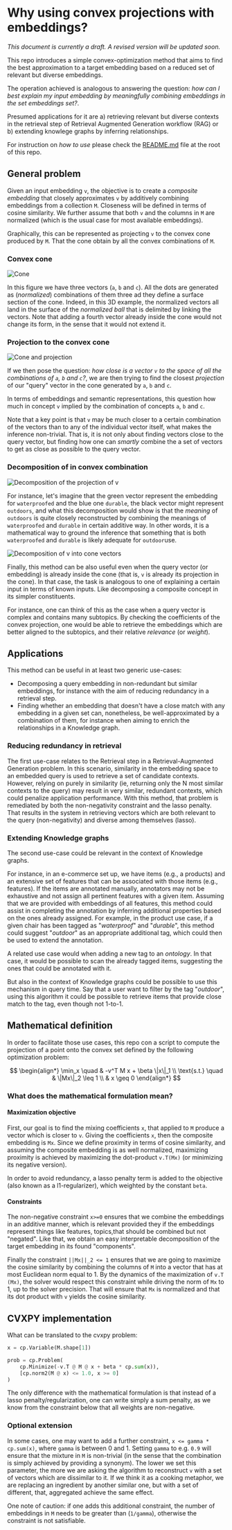# Why using convex projections with embeddings?

_This document is currently a draft. A revised version will be updated soon._ 

This repo introduces a simple convex-optimization method that aims to find the best approximation to a target embedding based on a reduced set of relevant but diverse embeddings.

The operation achieved is analogous to answering the question: _how can I best explain my input embedding by _meaningfully_ combining embeddings in the set embeddings set?_.

Presumed applications for it are a) retrieving relevant but diverse contexts in the retrieval step of Retrieval Augmented Generation workflow (RAG) or b) extending knowlege graphs by inferring relationships.

For instruction on _how to use_ please check the [README.md](../README.md) file at the root of this repo.


## General problem

Given an input embedding `v`, the objective is to create a _composite embedding_ that closely approximates `v` by additively combining embeddings from a collection `M`. Closeness will be defined in terms of cosine similarity. We further assume that both `v` and the columns in `M` are normalized (which is the usual case for most available embeddings).

Graphically, this can be represented as projecting `v` to the convex cone produced by `M`. That the cone obtain by all the convex combinations of `M`.

### Convex cone
![Cone](./plot/cone.png)

In this figure we have three vectors (`a`, `b` and `c`). All the dots are generated as (_normalized_) combinations of them three ad they define a surface section of the cone. Indeed, in this 3D example, the normalized vectors all land in the surface of the _normalized ball_ that is delimited by linking the vectors. Note that adding a fourth vector already inside the cone would not change its form, in the sense that it would not extend it.

### Projection to the convex cone 
![Cone and projection](./plot/cone_0.png)

If we then pose the question: _how close is a vector `v` to the space of all the combinations of `a`, `b` and `c`?_, we are then trying to find the closest _projection_ of our "query" vector in the cone generated by `a`, `b` and `c`. 

In terms of embeddings and semantic representations, this question how much in concept `v` implied by the combination of concepts  `a`, `b` and `c`.

Note that a key point is that `v` may be much closer to a certain combination of the vectors than to any of the individual vector itself, what makes the inference non-trivial. That is, it is not only about finding vectors close to the query vector, but finding how one can _smartly_ combine the a set of vectors to get as close as possible to the query vector.

### Decomposition of in convex combination

![Decomposition of the projection of v](./plot/cone_1.png)

For instance, let's imagine that the green vector represent the embedding for `waterproofed` and the blue one `durable`, the black vector might represent `outdoors`, and what this decomposition would show is that the _meaning_ of `outdoors` is quite closely reconstructed by combining the meanings of `waterproofed` and `durable` in certain additive way. In other words, it is a mathematical way to ground the inference that something that is both `waterproofed` and `durable` is likely adequate for `outdoor`use.

![Decomposition of v into cone vectors](./plot/cone_2.png)

Finally, this method can be also useful even when the query vector (or embedding) is already inside the cone (that is, `v` is already its projection in the cone). In that case, the task is analogous to one of explaining a certain input in terms of known inputs. Like decomposing a composite concept in its simpler constituents.

For instance, one can think of this as the case when a query vector is complex and contains many subtopics. By checking the coefficients of the convex projection, one would be able to retrieve the embeddings which are better aligned to the subtopics, and their relative _relevance_ (or _weight_).

## Applications

This method can be useful in at least two generic use-cases:

- Decomposing a query embedding in non-redundant but similar embeddings, for instance with the aim of reducing redundancy in a retrieval step. 
- Finding whether an embedding that doesn't have a close match with any embedding in a given set can, nonetheless, be well-approximated by a combination of them, for instance when aiming to enrich the relationships in a Knowledge graph.

### Reducing redundancy in retrieval 
The first use-case relates to the Retrieval step in a Retrieval-Augmented Generation problem. In this scenario, similarity in the embedding space to an embedded query is used to retrieve a set of candidate contexts. However, relying on purely in similarity (ie, returning only the N most similar contexts to the query) may result in very similar, redundant contexts, which could penalize application performance. With this method, that problem is remediated by both the non-negativity constraint and the lasso penalty. That results in the system in retrieving vectors which are both relevant to the query (non-negativity) and diverse among themselves (lasso). 

### Extending Knowledge graphs

The second use-case could be relevant in the context of Knowledge graphs.

For instance, in an e-commerce set up, we have items (e.g., a products) and an extensive set of features that can be associated with those items (e.g., features). If the items are annotated manually, annotators may not be exhaustive and not assign all pertinent features with a given item. Assuming that we are provided with embeddings of all features, this method could assist in completing the annotation by inferring additional properties based on the ones already assigned. For example, in the product use case, if a given chair has been tagged as "_waterproof_" and "_durable_", this method could suggest "_outdoor_" as an appropriate additional tag, which could then be used to extend the annotation.

A related use case would when adding a new tag to an _ontology_. In that case, it would be possible to scan the already tagged items, suggesting the ones that could be annotated with it.

But also in the context of Knowledge graphs could be possible to use this mechanism in query time. Say that a user want to filter by the tag "_outdoor_", using this algorithm it could be possible to retrieve items that provide close match to the tag, even though not 1-to-1.


## Mathematical definition

In order to facilitate those use cases, this repo con a script to compute the projection of a point onto the convex set defined by the following optimization problem:


$$
\begin{align*}
\min_x \quad & -v^T M x + \beta \|x\|_1 \\
\text{s.t.} \quad & \|Mx\|_2 \leq 1 \\
& x \geq 0
\end{align*}
$$

### What does the mathematical formulation mean?

#### Maximization objective

First, our goal is to find the mixing coefficients `x`, that applied to `M` produce a vector which is closer to `v`. Giving the coefficients `x`, then the composite embedding is `Mx`. Since we define proximity in terms of cosine similarity, and assuming the composite embedding is as well normalized, maximizing proximity is achieved by maximizing the dot-product `v.T(Mx)` (or minimizing its negative version). 

In order to avoid redundancy, a lasso penalty term is added to the objective (also known as a l1-regularizer), which weighted by the constant `beta`.

#### Constraints

The non-negative constraint `x>=0` ensures that we combine the embeddings in an additive manner, which is relevant provided they if the embeddings represent things like features, topics,that should be combined but not "negated". Like that, we obtain an easy interpretable decomposition of the target embedding in its found "components".

Finally the constraint `||Mx||_2 <= 1` ensures that we are going to maximize the cosine similarity by combining the columns of `M` into a vector that has at most Euclidean norm equal to 1. By the dynamics of the maximization of `v.T (Mx)`, the solver would respect this constraint while driving the norm of `Mx` to 1, up to the solver precision. That will ensure that `Mx` is normalized and that its dot product with `v` yields the cosine similarity.

## CVXPY implementation

What can be translated to the cvxpy problem:

```python
x = cp.Variable(M.shape[1])

prob = cp.Problem(
    cp.Minimize(-v.T @ M @ x + beta * cp.sum(x)),
    [cp.norm2(M @ x) <= 1.0, x >= 0]
)
```

The only difference with the mathematical formulation is that instead of a lasso penalty/regularization, one can write simply a sum penalty, as we know from the constraint below that all weights are non-negative.

### Optional extension

In some cases, one may want to add a further constraint, `x <= gamma * cp.sum(x)`, where `gamma` is between 0 and 1. Setting `gamma` to e.g. `0.9` will ensure that the mixture in `M` is non-trivial (in the sense that the combination is simply achieved by providing a synonym). The lower we set this parameter, the more we are asking the algorithm to reconstruct `v` with a set of vectors which are dissimilar to it. If we think it as a cooking metaphor, we are replacing an ingredient by another similar one, but with a set of different, that, aggregated achieve the same effect.

One note of caution: if one adds this additional constraint, the number of embeddings in `M` needs to be greater than (`1/gamma`), otherwise the constraint is not satisfiable.







